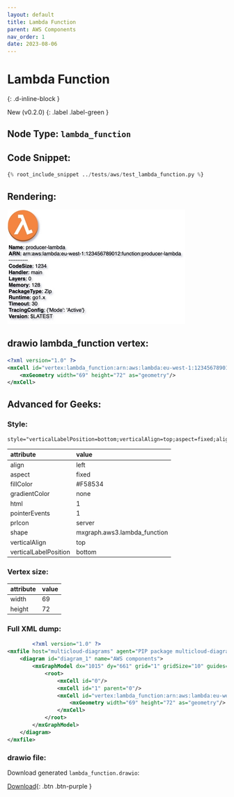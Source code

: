 ```yaml
---
layout: default
title: Lambda Function
parent: AWS Components
nav_order: 1
date: 2023-08-06
---
```


# Lambda Function
{: .d-inline-block }

New (v0.2.0)
{: .label .label-green }

## Node Type: ``lambda_function``

## Code Snippet:

```python
{% root_include_snippet ../tests/aws/test_lambda_function.py %}
```

## Rendering:

![lambda](output/jpg/lambda_function.jpg)

## drawio lambda_function vertex:

```xml
<?xml version="1.0" ?>
<mxCell id="vertex:lambda_function:arn:aws:lambda:eu-west-1:123456789012:function:producer-lambda" parent="1" vertex="1">
    <mxGeometry width="69" height="72" as="geometry"/>
</mxCell>
```

## Advanced for Geeks:

### Style:
```html
style="verticalLabelPosition=bottom;verticalAlign=top;aspect=fixed;align=left;pointerEvents=1;shape=mxgraph.aws3.lambda_function;prIcon=server;fillColor=#F58534;gradientColor=none;html=1;"
```

| attribute | value |
|:----------|:------|
|align| left |
|aspect| fixed |
|fillColor| #F58534 |
|gradientColor| none |
|html| 1 |
|pointerEvents| 1 |
|prIcon| server |
|shape| mxgraph.aws3.lambda_function |
|verticalAlign| top |
|verticalLabelPosition| bottom |

### Vertex size:

| attribute | value |
|:---------|:-----------|
| width    | 69  |
| height   |72|

### Full XML dump:
```xml
        <?xml version="1.0" ?>
<mxfile host="multicloud-diagrams" agent="PIP package multicloud-diagrams. Generate resources in draw.io compatible format for Cloud infrastructure. Copyrights @ Roman Tsypuk 2023. MIT license." type="MultiCloud">
    <diagram id="diagram_1" name="AWS components">
        <mxGraphModel dx="1015" dy="661" grid="1" gridSize="10" guides="1" tooltips="1" connect="1" arrows="1" fold="1" page="1" pageScale="1" pageWidth="850" pageHeight="1100" math="0" shadow="1">
            <root>
                <mxCell id="0"/>
                <mxCell id="1" parent="0"/>
                <mxCell id="vertex:lambda_function:arn:aws:lambda:eu-west-1:123456789012:function:producer-lambda" value="&lt;b&gt;Name&lt;/b&gt;: producer-lambda&lt;BR&gt;&lt;b&gt;ARN&lt;/b&gt;: arn:aws:lambda:eu-west-1:123456789012:function:producer-lambda&lt;BR&gt;-----------&lt;BR&gt;&lt;b&gt;CodeSize&lt;/b&gt;: 1234&lt;BR&gt;&lt;b&gt;Handler&lt;/b&gt;: main&lt;BR&gt;&lt;b&gt;Layers&lt;/b&gt;: 0&lt;BR&gt;&lt;b&gt;Memory&lt;/b&gt;: 128&lt;BR&gt;&lt;b&gt;PackageType&lt;/b&gt;: Zip&lt;BR&gt;&lt;b&gt;Runtime&lt;/b&gt;: go1.x&lt;BR&gt;&lt;b&gt;Timeout&lt;/b&gt;: 30&lt;BR&gt;&lt;b&gt;TracingConfig&lt;/b&gt;: {'Mode': 'Active'}&lt;BR&gt;&lt;b&gt;Version&lt;/b&gt;: $LATEST" style="verticalLabelPosition=bottom;verticalAlign=top;aspect=fixed;align=left;pointerEvents=1;shape=mxgraph.aws3.lambda_function;prIcon=server;fillColor=#F58534;gradientColor=none;html=1;" parent="1" vertex="1">
                    <mxGeometry width="69" height="72" as="geometry"/>
                </mxCell>
            </root>
        </mxGraphModel>
    </diagram>
</mxfile>
```

### drawio file:

Download generated ``lambda_function.drawio``:

[Download](output/drawio/lambda_function.drawio){: .btn .btn-purple }